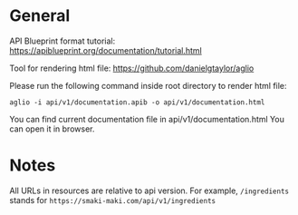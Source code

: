 # General
API Blueprint format tutorial:
https://apiblueprint.org/documentation/tutorial.html

Tool for rendering html file:
https://github.com/danielgtaylor/aglio

Please run the following command inside root directory to render html file:
```console
aglio -i api/v1/documentation.apib -o api/v1/documentation.html
```
You can find current documentation file in api/v1/documentation.html
You can open it in browser.

# Notes
All URLs in resources are relative to api version.
For example, `/ingredients` stands for `https://smaki-maki.com/api/v1/ingredients`
